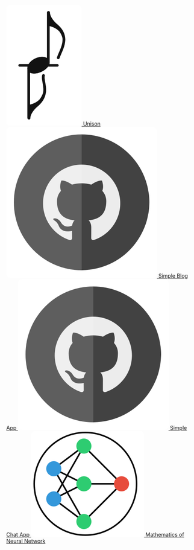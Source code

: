 <a class="floating-link-panel" href="https://unisonofficial.com">
  <img src="/image/min-logo.svg" class="link-icon" style="border-radius: 10px;">
  Unison
</a><a class="floating-link-panel" href="https://github.com/Guseyn/ehtml-simple-blog-app">
  <img src="/image/github.svg" class="link-icon" style="border-radius: 10px;">
  Simple Blog App
</a></a><a class="floating-link-panel" href="https://github.com/Guseyn/ehtml-simple-chat-app">
  <img src="/image/github.svg" class="link-icon" style="border-radius: 10px;">
  Simple Chat App
</a><a class="floating-link-panel" href="https://guseyn.github.io/nn-math-web/">
  <img src="/image/nn-math-logo.svg" class="link-icon" style="border-radius: 10px;">
  Mathematics of Neural Network
</a>